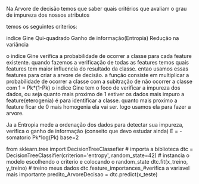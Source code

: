 Na Arvore de decisão temos que saber quais critérios que avaliam o grau de impureza dos nossos atributos

temos os seguintes criterios:

indice Gine
Qui-quadrado
Ganho de informação(Entropia)
Redução na variância


o indice Gine verifica a probabilidade de ocorrer a classe para cada feature existente. quando fazemos a verificação de todas as features temos 
quais features tem maior influencia do resultado da classe. entao usamos essas features para criar a arvore de decisão.
a função consiste em multiplicar a probabilidade de ocorrer a classe com a subitração de não ocorrer a classe com 1 = Pk*(1-Pk)
o indice Gine tem o foco de verificar a impureza dos dados, ou seja quanto mais proximo de 1 estiver os dados mais impuro a feature(eterogenia) é para identificar a classe.
quanto mais proximo a feature ficar de 0 mais homogenia ela vai ser. logo usamos ela para fazer a arvore.

Ja a Entropia mede a ordenação dos dados para detectar sua impureza, verifica o ganho de informação (conseito que devo estudar ainda)
E = - somatorio Pk*log(Pk) base=2

from sklearn.tree import DecisionTreeClassefier # importa a biblioteca
dtc = DecisionTreeClassifier(criterion='entropy', random_state=42) # instancia o modelo escolhendo o criterio e colocando o random_state
dtc.fit(x_treino, y_treino) # treino meus dados
dtc.feature_importances_#verifica a variavel mais importante
predito_ArvoreDecisao = dtc.predict(x_teste)
